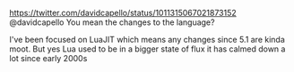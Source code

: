 https://twitter.com/davidcapello/status/1011315067021873152 @davidcapello You mean the changes to the language?

I've been focused on LuaJIT which means any changes since 5.1 are kinda moot. But yes Lua used to be in a bigger state of flux it has calmed down a lot since early 2000s